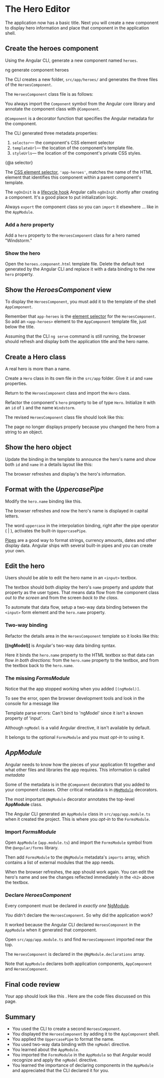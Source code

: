 # The Hero Editor

The application now has a basic title.
Next you will create a new component to display hero information
and place that component in the application shell.

## Create the heroes component

Using the Angular CLI, generate a new component named `heroes`.

<code-example language="sh" class="code-shell">
  ng generate component heroes
</code-example>

The CLI creates a new folder, `src/app/heroes/` and generates
the three files of the  `HeroesComponent`.

The `HeroesComponent` class file is as follows:

<code-example 
  path="toh-pt1/src/app/heroes/heroes.component.ts" region="v1" 
  title="app/heroes/heroes.component.ts (initial version)" linenums="false">
</code-example>

You always import the `Component` symbol from the Angular core library
and annotate the component class with `@Component`.

`@Component` is a decorator function that specifies the Angular metadata for the component.

The CLI generated three metadata properties:

1. `selector`&mdash; the component's CSS element selector
1. `templateUrl`&mdash; the location of the component's template file.
1. `styleUrls`&mdash; the location of the component's private CSS styles.

{@a selector}

The [CSS element selector](https://developer.mozilla.org/en-US/docs/Web/CSS/Type_selectors),
`'app-heroes'`, matches the name of the HTML element that identifies this component within a parent component's template.

The `ngOnInit` is a [lifecycle hook](guide/lifecycle-hooks#oninit) 
Angular calls `ngOnInit` shortly after creating a component.
It's a good place to put initialization logic.

Always `export` the component class so you can `import` it elsewhere ... like in the `AppModule`.

### Add a _hero_ property

Add a `hero` property to the `HeroesComponent` class for a hero named "Windstorm."

<code-example path="toh-pt1/src/app/heroes/heroes.component.ts" region="add-hero" title="heroes.component.ts (hero property)" linenums="false">
</code-example>

### Show the hero

Open the `heroes.component.html` template file.
Delete the default text generated by the Angular CLI and 
replace it with a data binding to the new `hero` property.  

<code-example path="toh-pt1/src/app/heroes/heroes.component.1.html" title="heroes.component.html" region="show-hero-1" linenums="false">
</code-example>

## Show the _HeroesComponent_ view

To display the `HeroesComponent`, you must add it to the template of the shell `AppComponent`.

Remember that `app-heroes` is the [element selector](#selector) for the `HeroesComponent`. 
So add an `<app-heroes>` element to the `AppComponent` template file, just below the title.

<code-example path="toh-pt1/src/app/app.component.html" title="src/app/app.component.html" linenums="false">
</code-example>

Assuming that the CLI `ng serve` command is still running,
the browser should refresh and display both the application title and the hero name.

## Create a Hero class

A real hero is more than a name.

Create a `Hero` class in its own file in the `src/app` folder.
Give it `id` and `name` properties.

<code-example path="toh-pt1/src/app/hero.ts"  title="src/app/hero.ts" linenums="false">
</code-example>


Return to the `HeroesComponent` class and import the `Hero` class.

Refactor the component's `hero` property to be of type `Hero`.
Initialize it with an `id` of `1` and the name `Windstorm`.

The revised `HeroesComponent` class file should look like this:

<code-example path="toh-pt1/src/app/heroes/heroes.component.ts" linenums="false"
  title= "src/app/heroes/heroes.component.ts">
</code-example>

The page no longer displays properly because you changed the hero from a string to an object.

## Show the hero object

Update the binding in the template to announce the hero's name
and show both `id` and `name` in a details layout like this:

<code-example 
  path="toh-pt1/src/app/heroes/heroes.component.1.html"
  region="show-hero-2" 
  title="heroes.component.html (HeroesComponent's template)" linenums="false">
</code-example>

The browser refreshes and display's the hero's information.

## Format with the _UppercasePipe_

Modify the `hero.name` binding like this.
<code-example
  path="toh-pt1/src/app/heroes/heroes.component.html"
  region="pipe">
</code-example>

The browser refreshes and now the hero's name is displayed in capital letters.

The word `uppercase` in the interpolation binding, 
right after the pipe operator ( | ),
activates the built-in `UppercasePipe`.

[Pipes](guide/pipes) are a good way to format strings, currency amounts, dates and other display data.
Angular ships with several built-in pipes and you can create your own.

## Edit the hero

Users should be able to edit the hero name in an `<input>` textbox.

The textbox should both _display_ the hero's `name` property
and _update_ that property as the user types.
That means data flow from the component class _out to the screen_ and
from the screen _back to the class_.

To automate that data flow, setup a two-way data binding between the `<input>` form element and the `hero.name` property.

### Two-way binding

Refactor the details area in the `HeroesComponent` template so it looks like this:

<code-example path="toh-pt1/src/app/heroes/heroes.component.1.html" region="name-input" title="src/app/heroes/heroes.component.html (HeroesComponent's template)" linenums="false">

</code-example>

**[(ngModel)]** is Angular's two-way data binding syntax. 

Here it binds the `hero.name` property to the HTML textbox so that data can flow _in both directions:_ from the `hero.name` property to the textbox, and from the textbox back to the `hero.name`.

### The missing _FormsModule_

Notice that the app stopped working when you added `[(ngModel)]`.

To see the error, open the browser development tools and look in the console
for a message like

<code-example language="sh" class="code-shell">
Template parse errors:
Can't bind to 'ngModel' since it isn't a known property of 'input'.
</code-example>

Although `ngModel` is a valid Angular directive, it isn't available by default. 

It belongs to the optional `FormsModule` and you must _opt-in_ to using it.

## _AppModule_

Angular needs to know how the pieces of your application fit together
and what other files and libraries the app requires.
This information is called _metadata_

Some of the metadata is in the `@Component` decorators that you added to your component classes.
Other critical metadata is in [`@NgModule`](guide/ngmodules) decorators.

The most important `@NgModule` decorator annotates the top-level **AppModule** class.

The Angular CLI generated an `AppModule` class in `src/app/app.module.ts` when it created the project.
This is where you _opt-in_ to the `FormsModule`.

### Import _FormsModule_

Open `AppModule` (`app.module.ts`) and import the `FormsModule` symbol from the `@angular/forms` library. 

<code-example path="toh-pt1/src/app/app.module.ts" title="app.module.ts (FormsModule symbol import)"
 region="formsmodule-js-import">
</code-example>

Then add `FormsModule` to the `@NgModule` metadata's `imports` array, which contains a list of external modules that the app needs.

<code-example path="toh-pt1/src/app/app.module.ts" title="app.module.ts ( @NgModule imports)"
region="ng-imports">
</code-example>

When the browser refreshes, the app should work again. You can edit the hero's name and see the changes reflected immediately in the `<h2>` above the textbox.

### Declare _HeroesComponent_ 

Every component must be declared in _exactly one_ [NgModule](guide/ngmodules).

_You_ didn't declare the `HeroesComponent`.
So why did the application work?

It worked because the Angular CLI declared `HeroesComponent` in the `AppModule` when it generated that component.

Open `src/app/app.module.ts` and find `HeroesComponent` imported near the top.
<code-example path="toh-pt1/src/app/app.module.ts" region="heroes-import" >
</code-example>

The `HeroesComponent` is declared in the `@NgModule.declarations` array.
<code-example path="toh-pt1/src/app/app.module.ts" region="declarations">
</code-example>

Note that `AppModule`  declares both application components, `AppComponent` and `HeroesComponent`.


## Final code review

Your app should look like this <live-example></live-example>. Here are the code files discussed on this page.

<code-tabs>

  <code-pane title="src/app/heroes/heroes.component.ts" path="toh-pt1/src/app/heroes/heroes.component.ts">
  </code-pane>

  <code-pane title="src/app/heroes/heroes.component.html" path="toh-pt1/src/app/heroes/heroes.component.html">
  </code-pane>

  <code-pane title="src/app/app.module.ts" 
  path="toh-pt1/src/app/app.module.ts">
  </code-pane>

  <code-pane title="src/app/app.component.ts" path="toh-pt1/src/app/app.component.ts">
  </code-pane>

  <code-pane title="src/app/app.component.html" path="toh-pt1/src/app/app.component.html">
  </code-pane>

  <code-pane title="src/app/hero.ts" 
  path="toh-pt1/src/app/hero.ts">
  </code-pane>

</code-tabs>

## Summary

* You used the CLI to create a second `HeroesComponent`.
* You displayed the `HeroesComponent` by adding it to the `AppComponent` shell. 
* You applied the `UppercasePipe` to format the name.
* You used two-way data binding with the `ngModel` directive.
* You learned about the `AppModule`.
* You imported the `FormsModule` in the `AppModule` so that Angular would recognize and apply the `ngModel` directive. 
* You learned the importance of declaring components in the `AppModule`
and appreciated that the CLI declared it for you.
